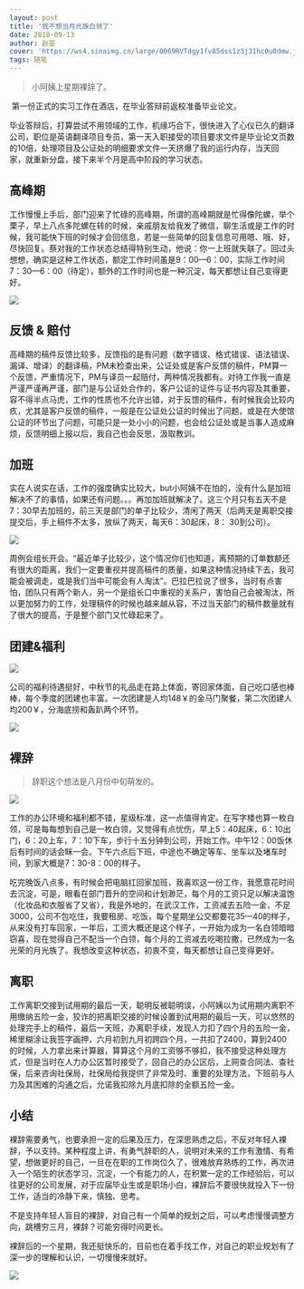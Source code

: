 ```yaml
---
layout: post
title: '我不想当月光族白领了'
date: 2018-09-13
author: 赵苗
cover: 'https://ws4.sinaimg.cn/large/0069RVTdgy1fv85dss1z3j31hc0u0dmw.jpg'
tags: 随笔
---
```


> 小阿姨上星期裸辞了。

​	第一份正式的实习工作在酒店，在毕业答辩前返校准备毕业论文。

​	毕业答辩后，打算尝试不用领域的工作，机缘巧合下，很快进入了心仪已久的翻译公司，职位是英语翻译项目专员，第一天入职接受的项目要求文件是毕业论文页数的10倍，处理项目及公证处的明细要求文件一天挤爆了我的运行内存，当天回家，就重新分盘，接下来半个月是高中阶段的学习状态。



## 高峰期

​	工作慢慢上手后，部门迎来了忙碌的高峰期，所谓的高峰期就是忙得像陀螺，举个栗子，早上八点多陀螺在转的时候，亲戚朋友给我发了微信，聊生活或是工作的时候，我可能快下班的时候才会回信息，若是一些简单的回复信息可用嗯、哦、好，尽快回复。蔡对我的工作状态总结得特别生动，他说：你一上班就失联了。回过头想想，确实是这种工作状态，额定工作时间虽是9：00—6：00，实际工作时间7：30—6：00（待定），额外的工作时间也是一种沉淀，每天都想让自己变得更好。

![](https://ws2.sinaimg.cn/large/0069RVTdgy1fv85ejgqekj31kw16o7gp.jpg)



## 反馈 & 赔付

​	高峰期的稿件反馈比较多，反馈指的是有问题（数字错误、格式错误、语法错误、漏译、增译）的翻译稿，PM未检查出来，公证处或是客户反馈的稿件，PM算一个反馈，严重情况下，PM与译员一起赔付，两种情况我都有。对待工作我一直是严谨严谨再严谨，部门是与公证处合作的，客户公证的证件与证书内容及其重要，容不得半点马虎，工作的性质也不允许出错，对于反馈的稿件，有时候我会比较内疚，尤其是客户反馈的稿件，一般是在公证处公证的时候出了问题，或是在大使馆公证的环节出了问题，可能只是一处小小的问题，也会给公证处或是当事人造成麻烦，反馈明细上报以后，我自己也会反思，汲取教训。



## 加班

​	实在人说实在话，工作的强度确实比较大，but小阿姨不在怕的，没有什么是加班解决不了的事情，如果还有问题。。。再加加班就解决了。这三个月只有五天不是7：30早去加班的，前三天是部门的单子比较少，清闲了两天（后两天是离职交接提交后，手上稿件不太多，放纵了两天，每天6：30起床，8： 30到公司）。

![](https://ws1.sinaimg.cn/large/0069RVTdgy1fv85em2niwj31kw16o4by.jpg)

​	周例会组长开会。“最近单子比较少，这个情况你们也知道，离预期的订单数额还有很大的距离，我们一定要重视并提高稿件的质量，如果这种情况持续下去，我可能会被调走，或是我们当中可能会有人淘汰”。巴拉巴拉说了很多，当时有点害怕，团队只有两个新人，另一个是组长口中重视的关系户，害怕自己会被淘汰，所以更加努力的工作，处理稿件的时候也越来越从容，不过当天部门的稿件数量就有了很大的提高，于是整个部门又忙碌起来了。



## 团建&福利

![](https://ws4.sinaimg.cn/large/0069RVTdgy1fv85kinppxj31kw16oqc6.jpg)

​	公司的福利待遇挺好，中秋节的礼品走在路上体面，寄回家体面，自己吃口感也棒棒，每个季度的团建也丰富。一次团建是人均148￥的金马门聚餐，第二次团建人均200￥，分海底捞和轰趴两个环节。

![](https://ws2.sinaimg.cn/large/0069RVTdgy1fv85kh6d1ej31kw16o7he.jpg)



## 裸辞

>  辞职这个想法是八月份中旬萌发的。

![](https://ws4.sinaimg.cn/large/0069RVTdgy1fv85zdw975j31kw16ohdt.jpg)

​	工作的办公环境和福利都不错，星级标准，这一点值得肯定。在写字楼也算一枚白领，可是每每想到自己是一枚白领，又觉得有点忧伤，早上5：40起床，6：10出门，6：20上车，7：10下车，步行十五分钟到公司，开始工作。中午12：00饭休后有时间的话会眯一会。下午六点后下班，中途也不确定等车、坐车以及堵车时间，到家大概是7：30-8：00的样子。

​	吃完晚饭八点多，有时候会把电脑扛回家加班，我喜欢这一份工作，我愿意花时间去沉淀，可是，眼看在部门晋升的空间和计划渺茫，每个月的工资只足以解决温饱（化妆品和衣服省了又省），我是外地的，在武汉工作，工资减去五险一金，不足3000，公司不包吃住，我要租房、吃饭，每个星期坐公交都要花35—40的样子，从来没有打车回家，一年后，工资大概还是这个样子，一开始为成为一名白领暗暗窃喜，现在觉得自己不配当一个白领，每个月的工资减去吃喝拉撒，已然成为一名光荣的月光族了。我想改变这种状态，初衷不变，每天都想让自己变得更好。



## 离职

​	工作离职交接到试用期的最后一天，聪明反被聪明误，小阿姨以为试用期内离职不用缴纳五险一金，狡诈的把离职交接的时候设置到试用期的最后一天，可以悠然的处理完手上的稿件，最后一天班，办离职手续，发现人力扣了四个月的五险一金，稀里糊涂让我签字画押，六月初到九月初跨四个月，一共扣了2400，算到2400的时候，人力拿出来计算器，算算这个月的工资够不够扣，我不接受这种处理方式，但是当时在人力办公区暂时接受了，回自己的办公区后，上网查合同法、查社保，后来咨询社保局，社保局给我提供了非常及时、重要的处理方法，下班前与人力及其困难的沟通之后，允诺我扣除九月底扣除的全额五险一金。



## 小结

​	裸辞需要勇气，也要承担一定的后果及压力，在深思熟虑之后，不反对年轻人裸辞，予以支持。某种程度上讲，有勇气辞职的人，说明对未来的工作有激情、有希望，想做更好的自己，一旦在在职的工作岗位久了，很难放弃熟练的工作，再次进入一个陌生的状态学习，沉淀，一个有能力的人，在积累一定的工作经验后，可以往更好的公司发展，对于应届毕业生或是职场小白，裸辞后不要很快就投入下一份工作，适当的冷静下来，慎独、思考。

​	不是支持年轻人盲目的裸辞，对自己有一个简单的规划之后，可以考虑慢慢调整方向，跳槽穷三月，裸辞？可能穷得时间更长。

​	裸辞后的一个星期，我还挺快乐的，目前也在着手找工作，对自己的职业规划有了深一步的理解和认识，一切慢慢来就好。

![](https://ws1.sinaimg.cn/large/0069RVTdgy1fv85j7h569j31kw16owyn.jpg)





